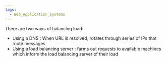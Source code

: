 ```yaml
---
tags:
  - Web_Application_Systems
---
```

There are two ways of balancing load:
- Using a DNS : When URL is resolved, rotates through series of IPs that route messages
- Using a load balancing server : farms out requests to available machines which inform the load balancing server of their load